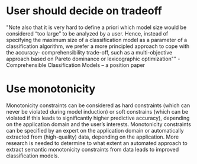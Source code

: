 
# User should decide on tradeoff

"Note also that it is very hard to define a priori which model
size would be considered “too large” to be analyzed by a user.
Hence, instead of specifying the maximum size of a classification
model as a parameter of a classification algorithm, we prefer a
more principled approach to cope with the accuracy-
comprehensibility trade-off, such as a multi-objective approach
based on Pareto dominance or lexicographic optimization"" - Comprehensible Classification Models – a position paper


# Use monotonicity

Monotonicity constraints can be considered as hard constraints
(which can never be violated during model induction) or soft
constrains (which can be violated if this leads to significantly
higher predictive accuracy), depending on the application domain
and the user’s interests. Monotonicity constraints can be specified
by an expert on the application domain or automatically extracted
from (high-quality) data, depending on the application. More
research is needed to determine to what extent an automated
approach to extract semantic monotonicity constraints from data
leads to improved classification models.


#
